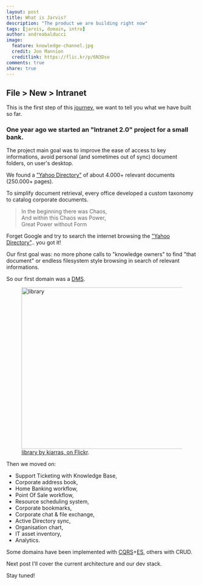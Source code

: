 ```yaml
---
layout: post
title: What is Jarvis?
description: "The product we are building right now"
tags: [jarvis, domain, intro]
author: andreabalducci
image:
  feature: knowledge-channel.jpg
  credit: Jon Mannion
  creditlink: https://flic.kr/p/6N3Dso
comments: true
share: true
---
```


## File > New > Intranet

This is the first step of this [journey](/about-this-blog/), we want to tell you what we have built so far.

### One year ago we started an "Intranet 2.0" project for a small bank.

The project main goal was to improve the ease of access to key informations, avoid personal (and sometimes out of sync) document folders, on user's desktop.

We found a ["Yahoo Directory"](https://dir.yahoo.com) of about 4.000+ relevant documents (250.000+ pages).

To simplify document retrieval, every office developed a custom taxonomy to catalog corporate documents.

<blockquote>
In the beginning there was Chaos,<br/>
And within this Chaos was Power,<br/>
Great Power without Form
</blockquote>

Forget Google and try to search the internet browsing the ["Yahoo Directory"](https://dir.yahoo.com).. you got it!

Our first goal was: no more phone calls to "knowledge owners" to find "that document" or endless filesystem style browsing in search of relevant informations.

So our first domain was a [DMS](http://en.wikipedia.org/wiki/Document_management_system).

<figure>
<a href="https://www.flickr.com/photos/kiarras_marinero/8455661691" title="library by kiarras, on Flickr"><img src="https://farm9.staticflickr.com/8532/8455661691_577e00039c_z.jpg" width="640" height="426" alt="library"></a>
  <figcaption><a href="https://flic.kr/p/dTctCx" title="library by kiarras, on Flickr">library by kiarras, on Flickr</a>.</figcaption>
</figure>

Then we moved on:

* Support Ticketing with Knowledge Base,
* Corporate address book,
* Home Banking workflow,
* Point Of Sale workflow,
* Resource scheduling system,
* Corporate bookmarks,
* Corporate chat & file exchange,
* Active Directory sync,
* Organisation chart,
* IT asset inventory,
* Analytics.

Some domains have been implemented with [CQRS](http://martinfowler.com/bliki/CQRS.html)+[ES](http://martinfowler.com/eaaDev/EventSourcing.html), others with CRUD.

Next post I'll cover the current architecture and our dev stack.

Stay tuned!

